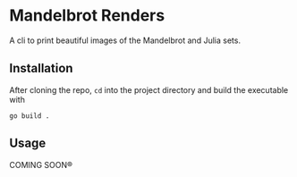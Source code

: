 # Mandelbrot Renders

A cli to print beautiful images of the Mandelbrot and Julia sets.

## Installation

After cloning the repo, `cd` into the project directory and build the executable with

`go build .`

## Usage

COMING SOON®
